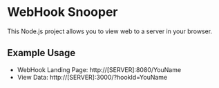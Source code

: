 # WebHook Snooper

This Node.js project allows you to view web to a server in your browser.


## Example Usage

* WebHook Landing Page: http://[SERVER]:8080/YouName
* View Data: http://[SERVER]:3000/?hookId=YouName



